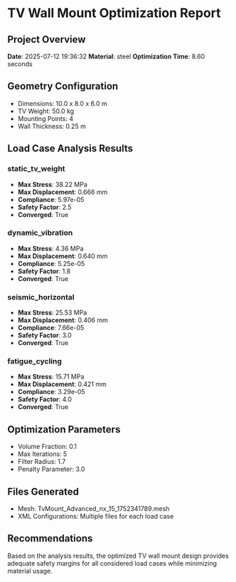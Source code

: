 # TV Wall Mount Optimization Report

## Project Overview
**Date**: 2025-07-12 19:36:32
**Material**: steel
**Optimization Time**: 8.60 seconds

## Geometry Configuration
- Dimensions: 10.0 x 8.0 x 6.0 m
- TV Weight: 50.0 kg
- Mounting Points: 4
- Wall Thickness: 0.25 m

## Load Case Analysis Results

### static_tv_weight
- **Max Stress**: 38.22 MPa
- **Max Displacement**: 0.666 mm
- **Compliance**: 5.97e-05
- **Safety Factor**: 2.5
- **Converged**: True

### dynamic_vibration
- **Max Stress**: 4.36 MPa
- **Max Displacement**: 0.640 mm
- **Compliance**: 5.25e-05
- **Safety Factor**: 1.8
- **Converged**: True

### seismic_horizontal
- **Max Stress**: 25.53 MPa
- **Max Displacement**: 0.406 mm
- **Compliance**: 7.66e-05
- **Safety Factor**: 3.0
- **Converged**: True

### fatigue_cycling
- **Max Stress**: 15.71 MPa
- **Max Displacement**: 0.421 mm
- **Compliance**: 3.29e-05
- **Safety Factor**: 4.0
- **Converged**: True


## Optimization Parameters
- Volume Fraction: 0.1
- Max Iterations: 5
- Filter Radius: 1.7
- Penalty Parameter: 3.0

## Files Generated
- Mesh: TvMount_Advanced_nx_15_1752341789.mesh
- XML Configurations: Multiple files for each load case

## Recommendations
Based on the analysis results, the optimized TV wall mount design provides adequate safety margins for all considered load cases while minimizing material usage.
